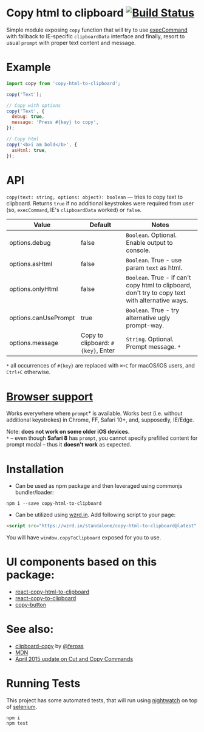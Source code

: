 # Copy html to clipboard [![Build Status](https://travis-ci.org/ukrbublik/copy-html-to-clipboard.svg?branch=master)](https://travis-ci.org/ukrbublik/copy-html-to-clipboard)

Simple module exposing `copy` function that will try to use [execCommand](https://developer.mozilla.org/en-US/docs/Web/API/Document/execCommand#) with fallback to IE-specific `clipboardData` interface and finally, resort to usual `prompt` with proper text content and message.

# Example

```js
import copy from 'copy-html-to-clipboard';

copy('Text');

// Copy with options
copy('Text', {
  debug: true,
  message: 'Press #{key} to copy',
});

// Copy html
copy('<b>i am bold</b>', {
  asHtml: true,
});
```

# API

`copy(text: string, options: object): boolean` &mdash; tries to copy text to clipboard. Returns `true` if no additional keystrokes were required from user (so, `execCommand`, IE's `clipboardData` worked) or `false`.

|Value |Default |Notes|
|------|--------|-----|
|options.debug  |false| `Boolean`. Optional. Enable output to console. |
|options.asHtml  |false| `Boolean`. True - use param `text` as html. |
|options.onlyHtml  |false| `Boolean`. True - if can't copy html to clipboard, don't try to copy text with alternative ways. |
|options.canUsePrompt  |true| `Boolean`. True - try alternative ugly prompt-way. |
|options.message|Copy to clipboard: `#{key}`, Enter| `String`. Optional. Prompt message. `*` |

`*` all occurrences of `#{key}` are replaced with `⌘+C` for macOS/iOS users, and `Ctrl+C` otherwise.

# [Browser support](http://caniuse.com/#feat=document-execcommand)

Works everywhere where `prompt`* is available. Works best (i.e. without additional keystrokes) in Chrome, FF, Safari 10+, and, supposedly, IE/Edge.

Note: **does not work on some older iOS devices.**  
`*` – even though **Safari 8** has `prompt`, you cannot specify prefilled content for prompt modal – thus it **doesn't work** as expected.

# Installation

+ Can be used as npm package and then leveraged using commonjs bundler/loader:
```
npm i --save copy-html-to-clipboard
```
+ Can be utilized using [wzrd.in](https://wzrd.in/). Add following script to your page:
```html
<script src="https://wzrd.in/standalone/copy-html-to-clipboard@latest" async></script>
```
You will have `window.copyToClipboard` exposed for you to use.

# UI components based on this package:
+ [react-copy-html-to-clipboard](https://github.com/ukrbublik/react-copy-html-to-clipboard)
+ [react-copy-to-clipboard](https://github.com/nkbt/react-copy-to-clipboard)
+ [copy-button](https://github.com/sudodoki/copy-button)

# See also:
+ [clipboard-copy](https://github.com/feross/clipboard-copy) by [@feross](https://github.com/feross)
+ [MDN](https://developer.mozilla.org/en-US/docs/Web/API/Document/execCommand#Browser_Compatibility)
+ [April 2015 update on Cut and Copy Commands](http://updates.html5rocks.com/2015/04/cut-and-copy-commands)

# Running Tests
This project has some automated tests, that will run using [nightwatch](nightwatchjs.org) on top of [selenium](http://www.seleniumhq.org/).

```
npm i
npm test
```
